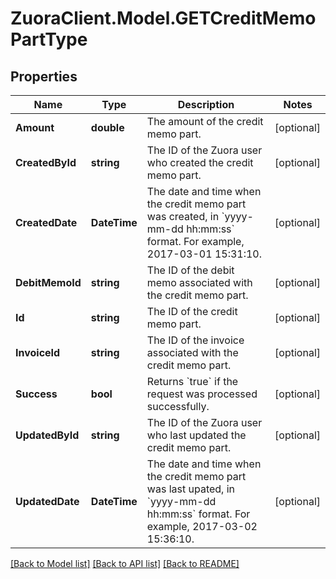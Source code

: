 # ZuoraClient.Model.GETCreditMemoPartType

## Properties

Name | Type | Description | Notes
------------ | ------------- | ------------- | -------------
**Amount** | **double** | The amount of the credit memo part.  | [optional] 
**CreatedById** | **string** | The ID of the Zuora user who created the credit memo part.  | [optional] 
**CreatedDate** | **DateTime** | The date and time when the credit memo part was created, in &#x60;yyyy-mm-dd hh:mm:ss&#x60; format. For example, 2017-03-01 15:31:10.  | [optional] 
**DebitMemoId** | **string** | The ID of the debit memo associated with the credit memo part.  | [optional] 
**Id** | **string** | The ID of the credit memo part.  | [optional] 
**InvoiceId** | **string** | The ID of the invoice associated with the credit memo part.  | [optional] 
**Success** | **bool** | Returns &#x60;true&#x60; if the request was processed successfully. | [optional] 
**UpdatedById** | **string** | The ID of the Zuora user who last updated the credit memo part.  | [optional] 
**UpdatedDate** | **DateTime** | The date and time when the credit memo part was last upated, in &#x60;yyyy-mm-dd hh:mm:ss&#x60; format. For example, 2017-03-02 15:36:10.  | [optional] 

[[Back to Model list]](../README.md#documentation-for-models) [[Back to API list]](../README.md#documentation-for-api-endpoints) [[Back to README]](../README.md)

